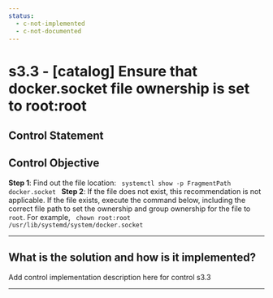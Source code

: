 ```yaml
---
status:
  - c-not-implemented
  - c-not-documented
---
```


# s3.3 - \[catalog\] Ensure that docker.socket file ownership is set to root:root

## Control Statement

## Control Objective

**Step 1**: Find out the file location:  ```  systemctl show -p FragmentPath docker.socket  ```    **Step 2**: If the file does not exist, this recommendation is not applicable. If the file exists, execute the command below, including the correct file path to set the ownership and group ownership for the file to `root`.    For example,  ```  chown root:root /usr/lib/systemd/system/docker.socket  ```

______________________________________________________________________

## What is the solution and how is it implemented?

Add control implementation description here for control s3.3

______________________________________________________________________
